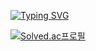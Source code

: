 [![Typing SVG](https://readme-typing-svg.demolab.com?font=Fira+Code&weight=600&pause=1000&color=000000&background=46FFE400&center=false&vCenter=false&random=true&width=435&lines=Shimnaldo's+Github)](https://git.io/typing-svg)


[![Solved.ac프로필](http://mazassumnida.wtf/api/mini/generate_badge?boj=jc9746)](https://solved.ac/20171193)
